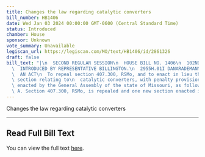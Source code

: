 ```yaml
---
title: Changes the law regarding catalytic converters
bill_number: HB1406
date: Wed Jan 03 2024 00:00:00 GMT-0600 (Central Standard Time)
status: Introduced
chamber: House
sponsor: Unknown
vote_summary: Unavailable
legiscan_url: https://legiscan.com/MO/text/HB1406/id/2861326
draft: false
bill_text: "|\n  SECOND REGULAR SESSION\n  HOUSE BILL NO. 1406\n  102ND GENERAL ASSEMBLY\n\
  \  INTRODUCED BY REPRESENTATIVE BILLINGTON.\n  2955H.01I DANARADEMANMILLER,ChiefClerk\n\
  \  AN ACT\n  To repeal section 407.300, RSMo, and to enact in lieu thereof one new\
  \ section relating to\n  catalytic converters, with penalty provisions.\n  Be it\
  \ enacted by the General Assembly of the state of Missouri, as follows:\n  Section\
  \ A. Section 407.300, RSMo, is repealed and one new section enacted in lieu"
---
```

Changes the law regarding catalytic converters

---

## Read Full Bill Text

You can view the full text [here](https://legiscan.com/MO/text/HB1406/id/2861326).
